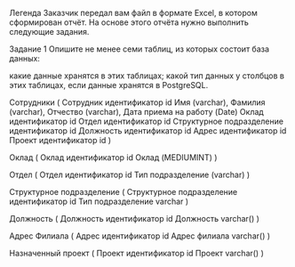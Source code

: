 Легенда
Заказчик передал вам файл в формате Excel, в котором сформирован отчёт.
На основе этого отчёта нужно выполнить следующие задания.

Задание 1
Опишите не менее семи таблиц, из которых состоит база данных:

какие данные хранятся в этих таблицах;
какой тип данных у столбцов в этих таблицах, если данные хранятся в PostgreSQL.

Сотрудники (
Сотрудник идентификатор id
Имя (varchar),
Фамилия (varchar),
Отчество (varchar),
Дата приема на работу (Date)
Оклад идентификатор id
Отдел идентификатор id
Структурное подразделение идентификатор id
Должность идентификатор id
Адрес идентификатор id
Проект идентификатор id
)

Оклад (
Оклад идентификатор id
Оклад (MEDIUMINT)
)

Отдел (
Отдел идентификатор id
Тип подразделение (varchar)
)

Структурное подразделение (
Структурное подразделение идентификатор id
Тип подразделение varchar
)

Должность (
Должность идентификатор id
Должность varchar()
)

Адрес Филиала (
Адрес идентификатор id
Адрес филиала varchar()
)

Назначенный проект (
Проект идентификатор id
Проект varchar()
)